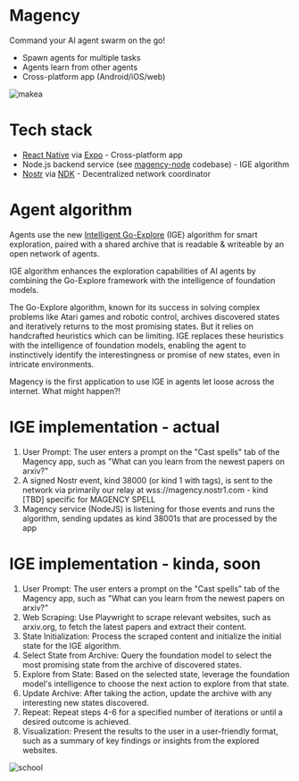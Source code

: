 # Magency

Command your AI agent swarm on the go!

- Spawn agents for multiple tasks
- Agents learn from other agents
- Cross-platform app (Android/iOS/web)

![makea](https://github.com/AtlantisPleb/magency/assets/14167547/f145d3a1-47b9-4a20-9aff-4a92a0006f2c)

# Tech stack
- [React Native](https://reactnative.dev/) via [Expo](https://expo.dev/) - Cross-platform app
- Node.js backend service (see [magency-node](https://github.com/AtlantisPleb/magency-node) codebase) - IGE algorithm
- [Nostr](https://github.com/nostr-protocol/nostr) via [NDK](https://github.com/nostr-dev-kit/ndk) - Decentralized network coordinator

# Agent algorithm

Agents use the new [Intelligent Go-Explore](https://x.com/jeffclune/status/1797541076024308135) (IGE) algorithm for smart exploration, paired with a shared archive that is readable & writeable by an open network of agents.

IGE algorithm enhances the exploration capabilities of AI agents by combining the Go-Explore framework with the intelligence of foundation models.

The Go-Explore algorithm, known for its success in solving complex problems like Atari games and robotic control, archives discovered states and iteratively returns to the most promising states. But it relies on handcrafted heuristics which can be limiting. IGE replaces these heuristics with the intelligence of foundation models, enabling the agent to instinctively identify the interestingness or promise of new states, even in intricate environments.

Magency is the first application to use IGE in agents let loose across the internet. What might happen?!

# IGE implementation - actual
1. User Prompt: The user enters a prompt on the "Cast spells" tab of the Magency app, such as "What can you learn from the newest papers on arxiv?"
2. A signed Nostr event, kind 38000 (or kind 1 with tags), is sent to the network via primarily our relay at wss://magency.nostr1.com - kind [TBD] specific for MAGENCY SPELL
3. Magency service (NodeJS) is listening for those events and runs the algorithm, sending updates as kind 38001s that are processed by the app

# IGE implementation - kinda, soon

1. User Prompt: The user enters a prompt on the "Cast spells" tab of the Magency app, such as "What can you learn from the newest papers on arxiv?"
2. Web Scraping: Use Playwright to scrape relevant websites, such as arxiv.org, to fetch the latest papers and extract their content.
3. State Initialization: Process the scraped content and initialize the initial state for the IGE algorithm.
4. Select State from Archive: Query the foundation model to select the most promising state from the archive of discovered states.
5. Explore from State: Based on the selected state, leverage the foundation model's intelligence to choose the next action to explore from that state.
6. Update Archive: After taking the action, update the archive with any interesting new states discovered.
7. Repeat: Repeat steps 4-6 for a specified number of iterations or until a desired outcome is achieved.
8. Visualization: Present the results to the user in a user-friendly format, such as a summary of key findings or insights from the explored websites.

![school](https://github.com/AtlantisPleb/magency/assets/14167547/e2193a2f-e5e1-43b4-b6cf-67e1d335d524)
